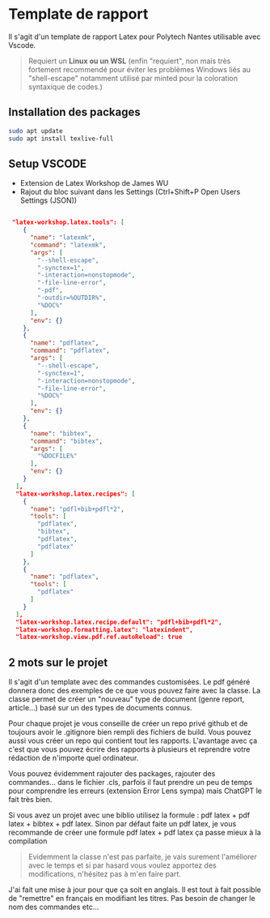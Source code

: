 # Template de rapport

Il s'agit d'un template de rapport Latex pour Polytech Nantes utilisable avec Vscode.

> Requiert un **Linux ou un WSL** (enfin "requiert", non mais très fortement recommendé pour éviter les problèmes Windows liés au "shell-escape" notamment utilisé par minted pour la coloration syntaxique de codes.)

## Installation des packages

```bash
sudo apt update
sudo apt install texlive-full
```

## Setup VSCODE

- Extension de Latex Workshop de James WU
- Rajout du bloc suivant dans les Settings (Ctrl+Shift+P Open Users Settings (JSON))

```json

 "latex-workshop.latex.tools": [
    {
      "name": "latexmk",
      "command": "latexmk",
      "args": [
        "--shell-escape",
        "-synctex=1",
        "-interaction=nonstopmode",
        "-file-line-error",
        "-pdf",
        "-outdir=%OUTDIR%",
        "%DOC%"
      ],
      "env": {}
    },
    {
      "name": "pdflatex",
      "command": "pdflatex",
      "args": [
        "--shell-escape",
        "-synctex=1",
        "-interaction=nonstopmode",
        "-file-line-error",
        "%DOC%"
      ],
      "env": {}
    },
    {
      "name": "bibtex",
      "command": "bibtex",
      "args": [
        "%DOCFILE%"
      ],
      "env": {}
    }
  ],
  "latex-workshop.latex.recipes": [
    {
      "name": "pdfl+bib+pdfl*2",
      "tools": [
        "pdflatex",
        "bibtex",
        "pdflatex",
        "pdflatex"
      ]
    },
    {
      "name": "pdflatex",
      "tools": [
        "pdflatex"
      ]
    }
  ],
  "latex-workshop.latex.recipe.default": "pdfl+bib+pdfl*2",
  "latex-workshop.formatting.latex": "latexindent",
  "latex-workshop.view.pdf.ref.autoReload": true
```

## 2 mots sur le projet

Il s'agit d'un template avec des commandes customisées. Le pdf généré donnera donc des exemples de ce que vous pouvez faire avec la classe. La classe permet de créer un "nouveau" type de document (genre report, article...) basé sur un des types de documents connus.

Pour chaque projet je vous conseille de créer un repo privé github et de toujours avoir le .gitignore bien rempli des fichiers de build. Vous pouvez aussi vous créer un repo qui contient tout les rapports. L'avantage avec ça c'est que vous pouvez écrire des rapports à plusieurs et reprendre votre rédaction de n'importe quel ordinateur.

Vous pouvez évidemment rajouter des packages, rajouter des commandes... dans le fichier .cls, parfois il faut prendre un peu de temps pour comprendre les erreurs (extension Error Lens sympa) mais ChatGPT le fait très bien.

Si vous avez un projet avec une biblio utilisez la formule : pdf latex + pdf latex + bibtex + pdf latex.
Sinon par défaut faite un pdf latex, je vous recommande de créer une formule pdf latex + pdf latex ça passe mieux à la compilation

> Evidemment la classe n'est pas parfaite, je vais surement l'améliorer avec le temps et si par hasard vous voulez apportez des modifications, n'hésitez pas à m'en faire part.

J'ai fait une mise à jour pour que ça soit en anglais. Il est tout à fait possible de "remettre" en français en modifiant les titres. Pas besoin de changer le nom des commandes etc...
